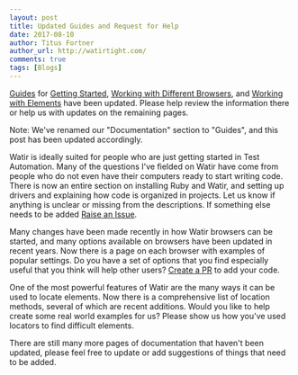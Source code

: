 ```yaml
---
layout: post
title: Updated Guides and Request for Help
date: 2017-08-10
author: Titus Fortner
author_url: http://watirtight.com/
comments: true
tags: [Blogs]
---
```


[Guides](/guides) for [Getting Started](/guides#getting-started), 
 [Working with Different Browsers](/guides#working-with-different-browsers),
 and [Working with Elements](/guides#working-with-elements) have been updated. 
 Please help review the information there or help us with updates on the
 remaining pages.

<!--more-->

Note: We've renamed our "Documentation" section to "Guides", and this
 post has been updated accordingly.

Watir is ideally suited for people who are just getting started in Test
Automation. Many of the questions I've fielded on Watir have come
from people who do not even have their computers ready to start writing
code. There is now an entire section on installing Ruby and Watir, and
setting up drivers and explaining how code is organized in projects.
Let us know if anything is unclear or missing from the descriptions. If
something else needs to be added [Raise an Issue](https://github.com/watir/watir/issues/new).
 
Many changes have been made recently in how Watir browsers can be started, 
and many options available on browsers have been updated in recent years.
Now there is a page on each browser with examples of popular settings.
Do you have a set of options that you find especially useful that you think
will help other users?
[Create a PR](https://github.com/watir/watir/pulls/new) to add your code.

One of the most powerful features of Watir are the many ways it can
be used to locate elements. Now there is a comprehensive list of location methods,
several of which are recent additions. Would you like to help create
some real world examples for us? Please show us how you've used locators
to find difficult elements.

There are still many more pages of documentation that haven't been updated,
please feel free to update or add suggestions of things that need to be added.
 
 
